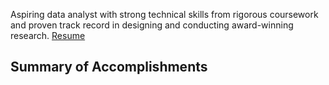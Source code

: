 Aspiring data analyst with strong technical skills from rigorous coursework and proven track record in designing and conducting award-winning research.
[Resume](https://drive.google.com/file/d/16kCKQa93iqAjMMIJiUu8c-uf3_uQEp37/view?usp=sharing)

 ## Summary of Accomplishments
 
